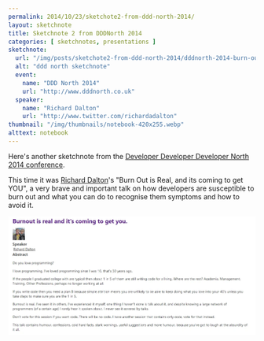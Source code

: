 ```yaml
---
permalink: 2014/10/23/sketchote2-from-ddd-north-2014/
layout: sketchnote
title: Sketchnote 2 from DDDNorth 2014
categories: [ sketchnotes, presentations ]
sketchnote:
  url: "/img/posts/sketchote2-from-ddd-north-2014/dddnorth-2014-burn-out-talk-vanilla-lofi.webp"
  alt: "ddd north sketchnote"
  event:
    name: "DDD North 2014"
    url: "http://www.dddnorth.co.uk"
  speaker:
    name: "Richard Dalton"
    url: "http://www.twitter.com/richardadalton"
thumbnail: "/img/thumbnails/notebook-420x255.webp"
alttext: notebook
---
```


Here's another sketchnote from the <a href="http://www.dddnorth.co.uk/">Developer Developer Developer North 
2014 conference</a>. 

This time it was [Richard Dalton](http://www.twitter.com/richardadalton)'s 
"Burn Out is Real, and its coming to get YOU", a very brave and important talk 
on how developers are susceptible to burn out and what you can do to recognise 
them symptoms and how to avoid it.

![ddd north](/img/posts/sketchote2-from-ddd-north-2014/session-summary.webp)

